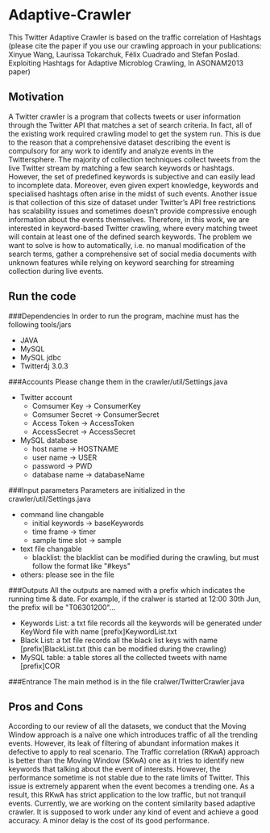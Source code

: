 Adaptive-Crawler
================

This Twitter Adaptive Crawler is based on the traffic correlation of Hashtags (please cite the paper if you use our crawling approach in your publications: 
Xinyue Wang, Laurissa Tokarchuk, Félix Cuadrado and Stefan Poslad. Exploiting Hashtags for Adaptive Microblog Crawling, In ASONAM2013 paper)

Motivation
----------
A Twitter crawler is a program that collects tweets or user information through the Twitter API that matches a set of search criteria. In fact, all of the existing work required crawling model to get the system run. This is due to the reason that a comprehensive dataset describing the event is compulsory for any work to identify and analyze events in the Twittersphere. The majority of collection techniques collect tweets from the live Twitter stream by matching a few search keywords or hashtags. However, the set of predefined keywords is subjective and can easily lead to incomplete data. Moreover, even given expert knowledge, keywords and specialised hashtags often arise in the midst of such events. Another issue is that collection of this size of dataset under Twitter’s API free restrictions has scalability issues and sometimes doesn’t provide compressive enough information about the events themselves. Therefore, in this work, we are interested in keyword-based Twitter crawling, where every matching tweet will contain at least one of the defined search keywords. The problem we want to solve is how to automatically, i.e. no manual modification of the search terms, gather a comprehensive set of social media documents with unknown features while relying on keyword searching for streaming collection during live events.

Run the code
------------
###Dependencies
In order to run the program, machine must has the following tools/jars
- JAVA
- MySQL
- MySQL jdbc
- Twitter4j 3.0.3

###Accounts
Please change them in the crawler/util/Settings.java
- Twitter account
  + Comsumer Key -> ConsumerKey
  + Comsumer Secret -> ConsumerSecret
  + Access Token -> AccessToken
  + AccessSecret -> AccessSecret
- MySQL database
  + host name -> HOSTNAME
  + user name -> USER
  + password -> PWD
  + database name -> databaseName

###Input parameters
Parameters are initialized in the crawler/util/Settings.java
- command line changable
  + initial keywords -> baseKeywords
  + time frame -> timer
  + sample time slot -> sample
- text file changable
  + blacklist: the blacklist can be modified during the crawling, but must follow the format like "#keys"
- others: please see in the file

###Outputs
All the outputs are named with a prefix which indicates the running time & date. For example, if the cralwer is started at 12:00 30th Jun, the prefix will be "T06301200"...
- Keywords List: a txt file records all the keywords will be generated under KeyWord file with name [prefix]KeywordList.txt
- Black List: a txt file records all the black list keys with name [prefix]BlackList.txt (this can be modified during the crawling)
- MySQL table: a table stores all the collected tweets with name [prefix]COR

###Entrance
The main method is in the file cralwer/TwitterCrawler.java

Pros and Cons
-------------
According to our review of all the datasets, we conduct that the Moving Window approach is a naïve one which introduces traffic of all the trending events. However, its leak of filtering of abundant information makes it defective to apply to real scenario. The Traffic correlation (RKwA) approach is better than the Moving Window (SKwA) one as it tries to identify new keywords that talking about the event of interests. However, the performance sometime is not stable due to the rate limits of Twitter. This issue is extremely apparent when the event becomes a trending one. As a result, this RKwA has strict application to the low traffic, but not tranquil events. Currently, we are working on the content similarity based adaptive crawler. It is supposed to work under any kind of event and achieve a good accuracy. A minor delay is the cost of its good performance.

